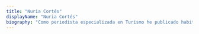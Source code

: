 ```yaml
---
title: "Nuria Cortés"
displayName: "Nuria Cortés"
biography: "Como periodista especializada en Turismo he publicado habitualmente en relevantes medios nacionales, como Revista Viajar, Lonely Planet y Viajar La Vanguardia. Actualmente, creo contenidos creativos de marketing bajo la marca Isla Elefanta."
---
```



